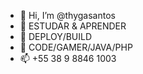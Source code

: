 - 👋 Hi, I’m @thygasantos
- 👀 ESTUDAR & APRENDER
- 🌱 DEPLOY/BUILD
- 💞️ CODE/GAMER/JAVA/PHP
- 📫 +55 38 9 8846 1003

<!---
thygasantos/thygasantos is a ✨ special ✨ repository because its `README.md` (this file) appears on your GitHub profile.
You can click the Preview link to take a look at your changes.
--->
